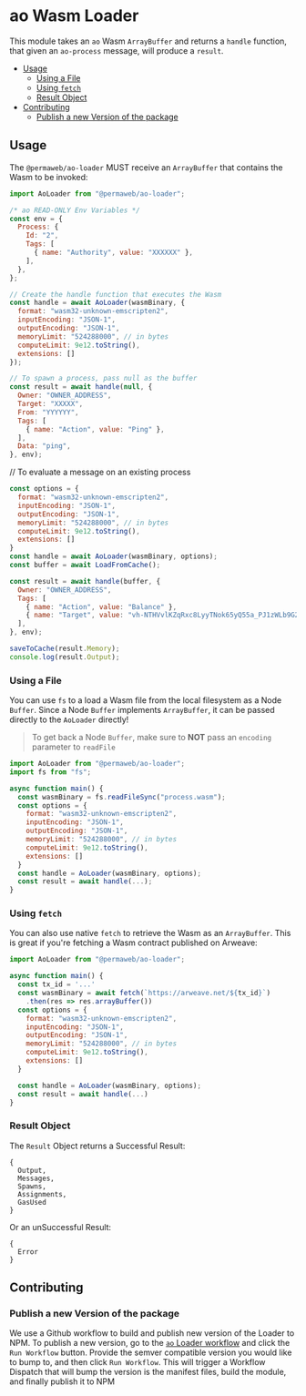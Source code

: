 # ao Wasm Loader

This module takes an `ao` Wasm `ArrayBuffer` and returns a `handle` function,
that given an `ao-process` message, will produce a `result`.

<!-- toc -->

- [Usage](#usage)
  - [Using a File](#using-a-file)
  - [Using `fetch`](#using-fetch)
  - [Result Object](#result-object)
- [Contributing](#contributing)
  - [Publish a new Version of the package](#publish-a-new-version-of-the-package)

<!-- tocstop -->

## Usage

The `@permaweb/ao-loader` MUST receive an `ArrayBuffer` that contains the Wasm
to be invoked:

```js
import AoLoader from "@permaweb/ao-loader";

/* ao READ-ONLY Env Variables */
const env = {
  Process: {
    Id: "2",
    Tags: [
      { name: "Authority", value: "XXXXXX" },
    ],
  },
};

// Create the handle function that executes the Wasm
const handle = await AoLoader(wasmBinary, {
  format: "wasm32-unknown-emscripten2",
  inputEncoding: "JSON-1",
  outputEncoding: "JSON-1", 
  memoryLimit: "524288000", // in bytes
  computeLimit: 9e12.toString(),
  extensions: []
});

// To spawn a process, pass null as the buffer
const result = await handle(null, {
  Owner: "OWNER_ADDRESS",
  Target: "XXXXX",
  From: "YYYYYY",
  Tags: [
    { name: "Action", value: "Ping" },
  ],
  Data: "ping",
}, env);
```

// To evaluate a message on an existing process

```js
const options = {
  format: "wasm32-unknown-emscripten2",
  inputEncoding: "JSON-1",
  outputEncoding: "JSON-1", 
  memoryLimit: "524288000", // in bytes
  computeLimit: 9e12.toString(),
  extensions: []
}
const handle = await AoLoader(wasmBinary, options);
const buffer = await LoadFromCache();

const result = await handle(buffer, {
  Owner: "OWNER_ADDRESS",
  Tags: [
    { name: "Action", value: "Balance" },
    { name: "Target", value: "vh-NTHVvlKZqRxc8LyyTNok65yQ55a_PJ1zWLb9G2JI" },
  ],
}, env);

saveToCache(result.Memory);
console.log(result.Output);
```

### Using a File

You can use `fs` to a load a Wasm file from the local filesystem as a Node
`Buffer`. Since a Node `Buffer` implements `ArrayBuffer`, it can be passed
directly to the `AoLoader` directly!

> To get back a Node `Buffer`, make sure to **NOT** pass an `encoding` parameter
> to `readFile`

```js
import AoLoader from "@permaweb/ao-loader";
import fs from "fs";

async function main() {
  const wasmBinary = fs.readFileSync("process.wasm");
  const options = {
    format: "wasm32-unknown-emscripten2",
    inputEncoding: "JSON-1",
    outputEncoding: "JSON-1", 
    memoryLimit: "524288000", // in bytes
    computeLimit: 9e12.toString(),
    extensions: []
  }
  const handle = AoLoader(wasmBinary, options);
  const result = await handle(...);
}
```

### Using `fetch`

You can also use native `fetch` to retrieve the Wasm as an `ArrayBuffer`. This
is great if you're fetching a Wasm contract published on Arweave:

```js
import AoLoader from "@permaweb/ao-loader";

async function main() {
  const tx_id = '...'
  const wasmBinary = await fetch(`https://arweave.net/${tx_id}`)
    .then(res => res.arrayBuffer())
  const options = {
    format: "wasm32-unknown-emscripten2",
    inputEncoding: "JSON-1",
    outputEncoding: "JSON-1", 
    memoryLimit: "524288000", // in bytes
    computeLimit: 9e12.toString(),
    extensions: []
  }

  const handle = AoLoader(wasmBinary, options);
  const result = await handle(...)
}
```

### Result Object

The `Result` Object returns a Successful Result:

```
{
  Output,
  Messages,
  Spawns,
  Assignments,
  GasUsed
}
```

Or an unSuccessful Result:

```
{
  Error
}
```

## Contributing

### Publish a new Version of the package

We use a Github workflow to build and publish new version of the Loader to NPM.
To publish a new version, go to the
[`ao` Loader workflow](https://github.com/permaweb/ao/actions/workflows/loader.yml)
and click the `Run Workflow` button. Provide the semver compatible version you
would like to bump to, and then click `Run Workflow`. This will trigger a
Workflow Dispatch that will bump the version is the manifest files, build the module, and finally publish it to NPM
